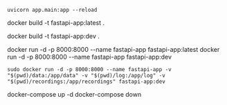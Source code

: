 

```shell
uvicorn app.main:app --reload
```


docker build -t fastapi-app:latest .

docker build -t fastapi-app:dev .


docker run -d -p 8000:8000 --name fastapi-app fastapi-app:latest
docker run -d -p 8000:8000 --name fastapi-app fastapi-app:dev

```
sudo docker run -d -p 8000:8000 --name fastapi-app -v "$(pwd)/data:/app/data" -v "$(pwd)/log:/app/log" -v "$(pwd)/recordings:/app/recordings" fastapi-app:dev
```


docker-compose up -d
docker-compose down